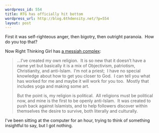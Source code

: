 ```yaml
--- 
wordpress_id: 554
title: RTG has officially hit bottom
wordpress_url: http://blog.6thdensity.net/?p=554
layout: post
---
```

First it was self-righteous anger, then bigotry, then outright paranoia.  How do you top that?

Now Right Thinking Girl has <a href="http://rightthinkinggirl.com/2006/10/20/welcome-to-my-world/">a messiah complex</a>:
<blockquote>...I’ve created my own religion.  It is so new that it doesn’t have a name yet but basically it is a mix of Objectivism, patriotism, Christianity, and anti-Islam.  I’m not a priest;  I have no special knowledge about how to get you closer to God.  I can tell you what has worked for me and maybe it will work for you too.  Mostly that includes yoga and making some art.

But the point is, my religion is political.  All religions must be political now, and mine is the first to be openly anti-Islam.  It was created to push back against Islamists, and to help followers discover within themselves the desire to survive, both literally and culturally.</blockquote>
I've been sitting at the computer for an hour, trying to think of something insightful to say, but I got nothing.
